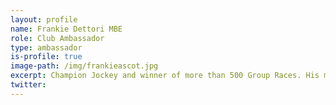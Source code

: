 ```yaml
---
layout: profile
name: Frankie Dettori MBE
role: Club Ambassador
type: ambassador
is-profile: true
image-path: /img/frankieascot.jpg
excerpt: Champion Jockey and winner of more than 500 Group Races. His most celebrated achievement was riding all seven winners on British Champions' Day at Ascot in 1996. Most recently Frankie rode Golden Horn to victory at the Epsom Derby.
twitter:
---
```


